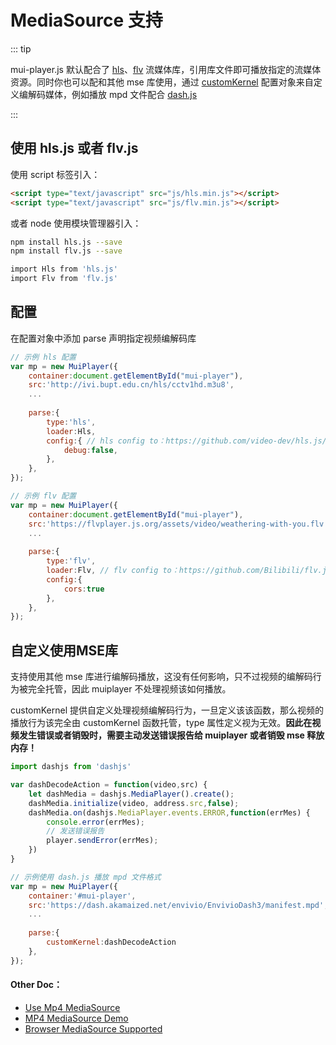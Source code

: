 # MediaSource 支持

::: tip

mui-player.js 默认配合了 [hls](https://github.com/video-dev/hls.js)、[flv](https://github.com/Bilibili/flv.js) 流媒体库，引用库文件即可播放指定的流媒体资源。同时你也可以配和其他 mse 库使用，通过 [customKernel](#自定义使用mse库) 配置对象来自定义编解码媒体，例如播放 mpd 文件配合 [dash.js](https://github.com/Dash-Industry-Forum/dash.js)

:::



## 使用 hls.js 或者 flv.js

使用 script 标签引入：

```html
<script type="text/javascript" src="js/hls.min.js"></script>
<script type="text/javascript" src="js/flv.min.js"></script>
```

或者 node 使用模块管理器引入：

```sh
npm install hls.js --save
npm install flv.js --save

import Hls from 'hls.js'
import Flv from 'flv.js'
```



## 配置

在配置对象中添加 parse 声明指定视频编解码库

```js
// 示例 hls 配置
var mp = new MuiPlayer({
    container:document.getElementById("mui-player"),
    src:'http://ivi.bupt.edu.cn/hls/cctv1hd.m3u8',
    ...
    
    parse:{
        type:'hls',
        loader:Hls,
        config:{ // hls config to：https://github.com/video-dev/hls.js/blob/HEAD/docs/API.md#fine-tuning
            debug:false,
        },
    },
});
```

```javascript
// 示例 flv 配置
var mp = new MuiPlayer({
    container:document.getElementById("mui-player"),
    src:'https://flvplayer.js.org/assets/video/weathering-with-you.flv',
    ...
    
    parse:{
        type:'flv',
        loader:Flv, // flv config to：https://github.com/Bilibili/flv.js/blob/HEAD/docs/api.md#flvjscreateplayer
        config:{ 
            cors:true
        },
    },
});
```



## 自定义使用MSE库

支持使用其他 mse 库进行编解码播放，这没有任何影响，只不过视频的编解码行为被完全托管，因此 muiplayer 不处理视频该如何播放。

customKernel 提供自定义处理视频编解码行为，一旦定义该该函数，那么视频的播放行为该完全由 customKernel  函数托管，type 属性定义视为无效。**因此在视频发生错误或者销毁时，需要主动发送错误报告给 muiplayer 或者销毁 mse 释放内存！**

```javascript
import dashjs from 'dashjs'

var dashDecodeAction = function(video,src) {
    let dashMedia = dashjs.MediaPlayer().create();
    dashMedia.initialize(video, address.src,false);
    dashMedia.on(dashjs.MediaPlayer.events.ERROR,function(errMes) {
        console.error(errMes);
        // 发送错误报告
        player.sendError(errMes);
    })
}

// 示例使用 dash.js 播放 mpd 文件格式
var mp = new MuiPlayer({
    container:'#mui-player',
    src:'https://dash.akamaized.net/envivio/EnvivioDash3/manifest.mpd',
    ...
    
    parse:{
		customKernel:dashDecodeAction
    },
});
```



#### Other Doc：

- [Use Mp4 MediaSource ](https://www.baidu.com/link?url=a9pvrAPtq_HzYS56hzE6D_jTj5gjAcU5zmajuewpCEtSWHu7IOGTMeuVfKfaJFZ_2scuF3rsp2rg71L-_0oypBbcooE1iJbZiRnBMEZzZOm&wd=&eqid=bc9713c000138d07000000045fde0945)
- [MP4 MediaSource Demo](https://nickdesaulniers.github.io/netfix/demo/bufferAll.html)
- [Browser MediaSource Supported](https://caniuse.com/mediasource)